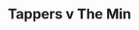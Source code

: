 ---
year: "2005"
serialNumber: "0307" 
game: "Tappers"
title: "Tappers v The Min"
gameLocation: ""
gameDate: ""
result: ""
resultType: ""
type: "game"
---